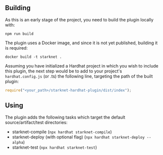 ## Building
As this is an early stage of the project, you need to build the plugin locally with:
```shell
npm run build
```

The plugin uses a Docker image, and since it is not yet published, building it is required:
```shell
docker build -t starknet .
```

Assuming you have initialized a Hardhat project in which you wish to include this plugin, the next step would be to add to your project's `hardhat.config.js` (or .ts) the following line, targeting the path of the built plugin:
```javascript
require("<your_path>/starknet-hardhat-plugin/dist/index");
```

## Using
The plugin adds the following tasks which target the default source/artifact/test directories:
- starknet-compile (`npx hardhat starknet-compile`)
- starknet-deploy (with optional flag) (`npx hardhat starknet-deploy --alpha`)
- starknet-test (`npx hardhat starknet-test`)
